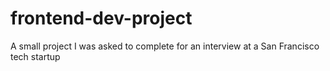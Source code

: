 # frontend-dev-project
A small project I was asked to complete for an interview at a San Francisco tech startup
